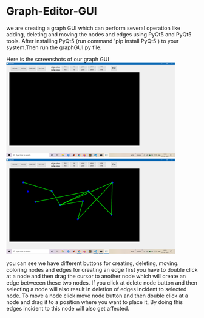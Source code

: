 # Graph-Editor-GUI
we are creating a graph GUI which can perform several operation like adding, deleting and moving the nodes and edges using PyQt5 and PyQt5 tools.
After installing PyQt5 (run command 'pip install PyQt5') to your system.Then run the graphGUI.py file. 

Here is the screenshots of our graph GUI
<img src="/ss1.png" height=250>
<img src="/ss2.png" height=250>



you can see we have different buttons for creating, deleting, moving. coloring nodes and edges
for creating an edge first you have to double click at a node and then drag the cursor to another node which will create an edge betweeen these two nodes. If you click at delete node button and then selecting a node will also result in deletion of edges incident to selected node. To move a node click move node button and then double click at a node and drag it to a position where you want to place it, By doing this edges incident to this node will also get affected.
